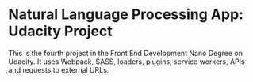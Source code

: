 # Natural Language Processing App: Udacity Project

This is the fourth project in the Front End Development Nano Degree on Udacity. It uses Webpack, SASS, loaders, plugins, service workers, APIs and requests to external URLs.
